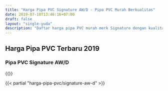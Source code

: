 ```yaml
---
title: "Harga Pipa PVC Signature AW/D - Pipa PVC Murah Berkualitas"
date: 2019-07-18T13:46:16+07:00
draft: false
layout: "single-yuda"
description: "Daftar harga pipa PVC murah merk Signature dengan kualitas yang bersaing. Butuh pipa PVC murah, pakai pipa PVC Signature."
---
```


## Harga Pipa PVC Terbaru 2019

### Pipa PVC Signature AW/D 

{{<kontak-button-yuda>}}

{{< partial "harga-pipa-pvc/signature-aw-d" >}}